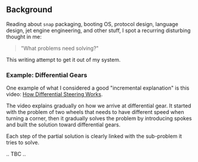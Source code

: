 ## Background

Reading about `snap` packaging, booting OS, protocol design, language design, jet engine engineering, and other stuff, I spot a recurring disturbing thought in me:

>  "What problems need solving?"

This writing attempt to get it out of my system.

### Example: Differential Gears

One example of what I considered a good "incremental explanation" is this video:
[How Differential Steering Works](https://www.youtube.com/watch?v=yYAw79386WI).

The video explains gradually on how we arrive at differential gear.
It started with the problem of two wheels that needs to have different speed when turning a corner,
then it gradually solves the problem by introducing spokes and built the solution toward differential gears.

Each step of the partial solution is clearly linked with the sub-problem it tries to solve.

.. TBC ..